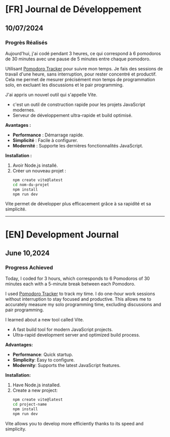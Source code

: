 # [FR] Journal de Développement

## 10/07/2024

### Progrès Réalisés

Aujourd'hui, j'ai codé pendant 3 heures, ce qui correspond à 6 pomodoros de 30 minutes avec une pause de 5 minutes entre chaque pomodoro.

Utilisant [Pomodoro Tracker](https://pomodoro-tracker.com/) pour suivre mon temps. Je fais des sessions de travail d'une heure, sans interruption, pour rester concentré et productif. Cela me permet de mesurer précisément mon temps de programmation solo, en excluant les discussions et le pair programming.

J'ai appris un nouvel outil qui s'appelle Vite.

- c'est un outil de construction rapide pour les projets JavaScript modernes.
- Serveur de développement ultra-rapide et build optimisé.

**Avantages :**

- **Performance** : Démarrage rapide.
- **Simplicité** : Facile à configurer.
- **Modernité** : Supporte les dernières fonctionnalités JavaScript.

**Installation :**

1. Avoir Node.js installé.
2. Créer un nouveau projet :
   ```bash
   npm create vite@latest
   cd nom-du-projet
   npm install
   npm run dev
   ```

Vite permet de développer plus efficacement grâce à sa rapidité et sa simplicité.

---

# [EN] Development Journal

## June 10,2024

### Progress Achieved

Today, I coded for 3 hours, which corresponds to 6 Pomodoros of 30 minutes each with a 5-minute break between each Pomodoro.

I used [Pomodoro Tracker](https://pomodoro-tracker.com/) to track my time. I do one-hour work sessions without interruption to stay focused and productive. This allows me to accurately measure my solo programming time, excluding discussions and pair programming.

I learned about a new tool called Vite.

- A fast build tool for modern JavaScript projects.
- Ultra-rapid development server and optimized build process.

**Advantages:**

- **Performance**: Quick startup.
- **Simplicity**: Easy to configure.
- **Modernity**: Supports the latest JavaScript features.

**Installation:**

1. Have Node.js installed.
2. Create a new project:
   ```bash
   npm create vite@latest
   cd project-name
   npm install
   npm run dev
   ```

Vite allows you to develop more efficiently thanks to its speed and simplicity.
